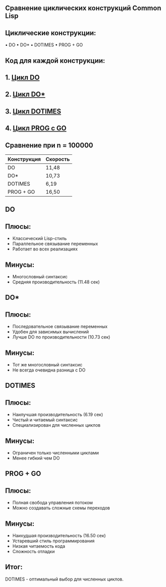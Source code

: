 ## Сравнение циклических конструкций Common Lisp

## Циклические конструкции:
• DO
• DO*
• DOTIMES
• PROG + GO

## Код для каждой конструкции:

## 1. [Цикл DO](./do.lisp)

## 2. [Цикл DO*](./do*.lisp)

## 3. [Цикл DOTIMES](./dotimes.lisp)

## 4. [Цикл PROG с GO](./prog_go.lisp)

## Сравнение при n = 100000
| Конструкция | Скорость |
|-------------|----------|
| DO          | 11,48    |
| DO*         | 10,73    |
| DOTIMES     | 6,19     |
| PROG + GO   | 16,50    |

## DO
## Плюсы:
- Классический Lisp-стиль
- Параллельное связывание переменных
- Работает во всех реализациях

## Минусы:
- Многословный синтаксис
- Средняя производительность (11.48 сек)

## DO*
## Плюсы:
- Последовательное связывание переменных
- Удобен для зависимых вычислений
- Лучше DO по производительности (10.73 сек)

## Минусы:
- Тот же многословный синтаксис
- Не всегда очевидна разница с DO

## DOTIMES
## Плюсы:
- Наилучшая производительность (6.19 сек)
- Чистый и читаемый синтаксис
- Специализирован для численных циклов

## Минусы:
- Ограничен только численными циклами
- Менее гибкий чем DO

## PROG + GO
## Плюсы:
- Полная свобода управления потоком
- Можно создавать сложные схемы переходов

## Минусы:
- Наихудшая производительность (16.50 сек)
- Устаревший стиль программирования
- Низкая читаемость кода
- Сложность отладки

## Итог:
DOTIMES - оптимальный выбор для численных циклов.

